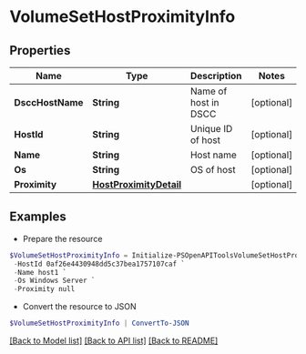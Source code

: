 # VolumeSetHostProximityInfo
## Properties

Name | Type | Description | Notes
------------ | ------------- | ------------- | -------------
**DsccHostName** | **String** | Name of host in DSCC | [optional] 
**HostId** | **String** | Unique ID of host | [optional] 
**Name** | **String** | Host name | [optional] 
**Os** | **String** | OS of host | [optional] 
**Proximity** | [**HostProximityDetail**](HostProximityDetail.md) |  | [optional] 

## Examples

- Prepare the resource
```powershell
$VolumeSetHostProximityInfo = Initialize-PSOpenAPIToolsVolumeSetHostProximityInfo  -DsccHostName host1 `
 -HostId 0af26e4430948dd5c37bea1757107caf `
 -Name host1 `
 -Os Windows Server `
 -Proximity null
```

- Convert the resource to JSON
```powershell
$VolumeSetHostProximityInfo | ConvertTo-JSON
```

[[Back to Model list]](../README.md#documentation-for-models) [[Back to API list]](../README.md#documentation-for-api-endpoints) [[Back to README]](../README.md)

